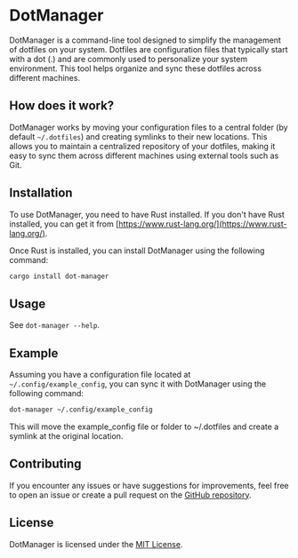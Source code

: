 # DotManager

DotManager is a command-line tool designed to simplify the management of dotfiles on your system.
Dotfiles are configuration files that typically start with a dot (.) and are commonly used to personalize your system environment.
This tool helps organize and sync these dotfiles across different machines.

## How does it work?

DotManager works by moving your configuration files to a central folder (by default `~/.dotfiles`)
and creating symlinks to their new locations.
This allows you to maintain a centralized repository of your dotfiles,
making it easy to sync them across different machines using external tools such as Git.

## Installation

To use DotManager, you need to have Rust installed.
If you don't have Rust installed, you can get it from [https://www.rust-lang.org/](https://www.rust-lang.org/).

Once Rust is installed, you can install DotManager using the following command:

```bash
cargo install dot-manager
```

## Usage

See `dot-manager --help`.

## Example

Assuming you have a configuration file located at `~/.config/example_config`,
you can sync it with DotManager using the following command:

```bash
dot-manager ~/.config/example_config
```

This will move the example_config file or folder to ~/.dotfiles and create a symlink at the original location.

## Contributing

If you encounter any issues or have suggestions for improvements,
feel free to open an issue or create a pull request on the [GitHub repository](https://github.com/WithoutAName25/DotManager).

## License

DotManager is licensed under the [MIT License](LICENSE).